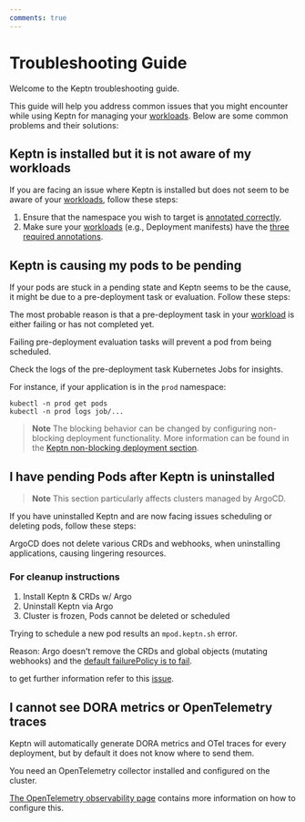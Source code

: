 ```yaml
---
comments: true
---
```


# Troubleshooting Guide

Welcome to the Keptn troubleshooting guide.

This guide will help you address common issues that you might encounter while using Keptn
for managing your [workloads](https://kubernetes.io/docs/concepts/workloads/).
Below are some common problems and their solutions:

## Keptn is installed but it is not aware of my workloads

If you are facing an issue where Keptn is installed but does not seem to be aware of your
[workloads](https://kubernetes.io/docs/concepts/workloads/), follow these steps:

1. Ensure that the namespace you wish to target is [annotated correctly](index.md#basic-installation).
2. Make sure your [workloads](https://kubernetes.io/docs/concepts/workloads/)
   (e.g., Deployment manifests) have the [three required annotations](https://lifecycle.keptn.sh/docs/implementing/integrate/#annotate-workloads).

## Keptn is causing my pods to be pending

If your pods are stuck in a pending state and Keptn seems to be the cause, it might be due
to a pre-deployment task or evaluation.
Follow these steps:

The most probable reason is that a pre-deployment task in your
[workload](https://kubernetes.io/docs/concepts/workloads/) is either failing or has not completed yet.

Failing pre-deployment evaluation tasks will prevent a pod from being scheduled.

Check the logs of the pre-deployment task Kubernetes Jobs for insights.

For instance, if
your application is in the `prod` namespace:

```shell
kubectl -n prod get pods
kubectl -n prod logs job/...
```

> **Note**
The blocking behavior can be changed by configuring non-blocking deployment
functionality.
More information can be found in the
[Keptn non-blocking deployment section](../components/lifecycle-operator/keptn-non-blocking.md).

## I have pending Pods after Keptn is uninstalled

> **Note** This section particularly affects clusters managed by ArgoCD.

If you have uninstalled Keptn and are now facing issues scheduling or deleting pods, follow these steps:

ArgoCD does not delete various CRDs and webhooks, when uninstalling applications, causing lingering resources.

### For cleanup instructions

1. Install Keptn & CRDs w/ Argo
2. Uninstall Keptn via Argo
3. Cluster is frozen, Pods cannot be deleted or scheduled

Trying to schedule a new pod results an `mpod.keptn.sh` error.

Reason: Argo doesn't remove the CRDs and global objects (mutating webhooks) and the
[default failurePolicy is to fail](https://github.com/keptn/lifecycle-toolkit/blob/650ecba95624ed3dc2bd61bf1f86578f450223a5/operator/config/webhook/manifests.yaml#L17).

to get further information refer to this [issue](https://github.com/keptn/lifecycle-toolkit/issues/1828).

## I cannot see DORA metrics or OpenTelemetry traces

Keptn will automatically generate DORA metrics and OTel traces for every deployment, but
by default it does not know where to send them.

You need an OpenTelemetry collector
installed and configured on the cluster.

[The OpenTelemetry observability page](https://lifecycle.keptn.sh/docs/implementing/otel/)
contains more information on how to configure this.
